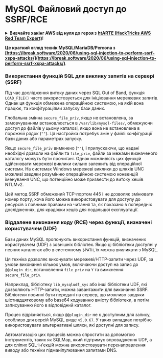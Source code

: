 # MySQL Файловий доступ до SSRF/RCE

<details>

<summary><strong>Вивчайте хакінг AWS від нуля до героя з</strong> <a href="https://training.hacktricks.xyz/courses/arte"><strong>htARTE (HackTricks AWS Red Team Expert)</strong></a><strong>!</strong></summary>

Інші способи підтримки HackTricks:

* Якщо ви хочете побачити **рекламу вашої компанії на HackTricks** або **завантажити HackTricks у форматі PDF**, перевірте [**ПЛАНИ ПІДПИСКИ**](https://github.com/sponsors/carlospolop)!
* Отримайте [**офіційний PEASS & HackTricks мерч**](https://peass.creator-spring.com)
* Відкрийте для себе [**Сім'ю PEASS**](https://opensea.io/collection/the-peass-family), нашу колекцію ексклюзивних [**NFT**](https://opensea.io/collection/the-peass-family)
* **Приєднуйтесь до** 💬 [**групи Discord**](https://discord.gg/hRep4RUj7f) або [**групи telegram**](https://t.me/peass) або **слідкуйте** за нами в **Twitter** 🐦 [**@carlospolopm**](https://twitter.com/hacktricks_live)**.**
* **Поділіться своїми хакерськими трюками, надсилайте PR до** [**HackTricks**](https://github.com/carlospolop/hacktricks) та [**HackTricks Cloud**](https://github.com/carlospolop/hacktricks-cloud) репозиторіїв.

</details>

**Це краткий огляд технік MySQL/MariaDB/Percona з [https://ibreak.software/2020/06/using-sql-injection-to-perform-ssrf-xspa-attacks/](https://ibreak.software/2020/06/using-sql-injection-to-perform-ssrf-xspa-attacks/)**.

### Використання функцій SQL для виклику запитів на сервері (SSRF)

Під час дослідження витоку даних через SQL Out of Band, функція `LOAD_FILE()` часто використовується для ініціювання мережевих запитів. Однак ця функція обмежена операційною системою, на якій вона працює, та конфігураціями запуску бази даних.

Глобальна змінна `secure_file_priv`, якщо не встановлена, за замовчуванням встановлюється в `/var/lib/mysql-files/`, обмежуючи доступ до файлів у цьому каталозі, якщо вона не встановлена в порожній рядок (`""`). Ця настройка потребує змін у файлі конфігурації бази даних або параметрах запуску.

Якщо `secure_file_priv` вимкнено (`""`), і припускаючи, що надані необхідні дозволи на файли та `file_priv`, файли за межами визначеного каталогу можуть бути прочитані. Однак можливість цих функцій здійснювати мережеві виклики сильно залежить від операційної системи. На системах Windows мережеві виклики до шляхів UNC можливі завдяки розумінню операційною системою конвенцій іменування UNC, що потенційно може призвести до витоку хешів NTLMv2.

Цей метод SSRF обмежений TCP-портом 445 і не дозволяє змінювати номер порту, хоча його можна використовувати для доступу до ресурсів з повними правами на читання та, як показано в попередніх дослідженнях, для крадіжки хешів для подальшої експлуатації.

### Віддалене виконання коду (RCE) через функції, визначені користувачем (UDF)

Бази даних MySQL пропонують використання функцій, визначених користувачем (UDF) з зовнішніх бібліотек. Якщо ці бібліотеки доступні у певних каталогах або в системному `$PATH`, їх можна викликати з MySQL.

Ця техніка дозволяє виконувати мережеві/HTTP-запити через UDF, за умови виконання кількох умов, включаючи доступ на запис до `@@plugin_dir`, встановлення `file_priv` на `Y` та вимкнення `secure_file_priv`.

Наприклад, бібліотеку `lib_mysqludf_sys` або інші бібліотеки UDF, які дозволяють HTTP-запити, можна завантажити для виконання SSRF. Бібліотеки повинні бути передані на сервер, що можливо завдяки шістнадцятковому або base64 кодуванню вмісту бібліотеки, а потім записуванню його в відповідний каталог.

Процес відрізняється, якщо `@@plugin_dir` не є доступним для запису, особливо для версій MySQL вище `v5.0.67`. У таких випадках потрібно використовувати альтернативні шляхи, які доступні для запису.

Автоматизацію цих процесів можна спростити за допомогою інструментів, таких як SQLMap, який підтримує впровадження UDF, а для сліпих SQL-ін'єкцій можна використовувати перенаправлення виводу або техніки підманіпулювання запитами DNS.
